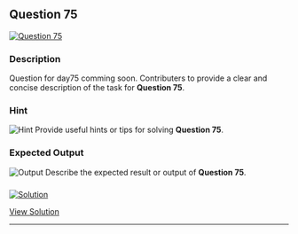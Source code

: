 


## Question 75
<a href="https://github.com/alishgosai/Python-Exercise-and-Solutions/blob/master/questions/Question75.md" target="_blank">
  <img src="https://img.shields.io/badge/Question-75-purple?style=for-the-badge&logoSize=60" alt="Question 75">
</a>

### **Description**
Question for day75 comming soon.
Contributers to provide a clear and concise description of the task for **Question 75**.

### **Hint**
![Hint](https://img.shields.io/badge/Hint:-blue)
Provide useful hints or tips for solving **Question 75**.

### **Expected Output**
![Output](https://img.shields.io/badge/Output:-blue)
Describe the expected result or output of **Question 75**.

### <a href="https://github.com/alishgosai/Python-Exercise-and-Solutions/blob/master/solutions/Solution75.js" target="_blank">
  <img src="https://img.shields.io/badge/Solution-1f8e00?style=for-the-badge&logo=solution&logoColor=white" alt="Solution">
</a>

<a href="https://github.com/alishgosai/Python-Exercise-and-Solutions/blob/master/solutions/Solution75.js" target="_blank">View Solution</a>

---

